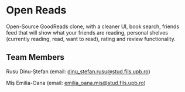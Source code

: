 # Open Reads
Open-Source GoodReads clone, with a cleaner UI, book search, friends feed that will show what your friends are reading, personal shelves (currently reading, read, want to read), rating and review functionality.

## Team Members
Rusu Dinu-Ștefan (email: dinu_stefan.rusu@stud.fils.upb.ro)

Mîș Emilia-Oana (email: emilia_oana.mis@stud.fils.upb.ro)
